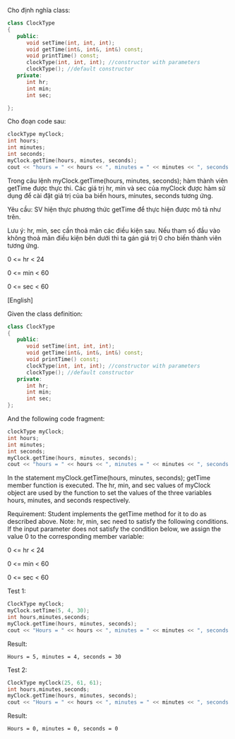 Cho định nghĩa class:

```cpp
class ClockType
{
   public:
      void setTime(int, int, int);
      void getTime(int&, int&, int&) const;
      void printTime() const;
      clockType(int, int, int); //constructor with parameters
      clockType(); //default constructor
   private:
      int hr;
      int min;
      int sec;

};
```
Cho đoạn code sau:

```cpp
clockType myClock; 
int hours; 
int minutes; 
int seconds;
myClock.getTime(hours, minutes, seconds); 
cout << "hours = " << hours << ", minutes = " << minutes << ", seconds = " << seconds << endl;
```

Trong câu lệnh myClock.getTime(hours, minutes, seconds); hàm thành viên getTime được thực thi. Các giá trị hr, min và sec của myClock được hàm sử dụng để cài đặt giá trị của ba biến hours, minutes, seconds tương ứng.

Yêu cầu: SV hiện thực phương thức getTime để thực hiện được mô tả như trên.

Lưu ý: hr, min, sec cần thoả mãn các điều kiện sau. Nếu tham số đầu vào không thoả mãn điều kiện bên dưới thì ta gán giá trị 0 cho biến thành viên tương ứng.

0 <= hr < 24

0 <= min < 60

0 <= sec < 60

[English]

Given the class definition:

```cpp
class ClockType
{
   public:
      void setTime(int, int, int);
      void getTime(int&, int&, int&) const;
      void printTime() const;
      clockType(int, int, int); //constructor with parameters
      clockType(); //default constructor
   private:
      int hr;
      int min;
      int sec;
};
```
And the following code fragment:

```cpp
clockType myClock; 
int hours; 
int minutes; 
int seconds;
myClock.getTime(hours, minutes, seconds); 
cout << "hours = " << hours << ", minutes = " << minutes << ", seconds = " << seconds << endl;
```

In the statement myClock.getTime(hours, minutes, seconds); getTime member function is executed. The hr, min, and sec values of myClock object are used by the function to set the values of the three variables hours, minutes, and seconds respectively.


Requirement: Student implements the getTime method for it to do as described above.
Note: hr, min, sec need to satisfy the following conditions. If the input parameter does not satisfy the condition below, we assign the value 0 to the corresponding member variable:

0 <= hr < 24

0 <= min < 60

0 <= sec < 60

Test 1:
```cpp
ClockType myClock;
myClock.setTime(5, 4, 30);
int hours,minutes,seconds;
myClock.getTime(hours, minutes, seconds);
cout << "Hours = " << hours << ", minutes = " << minutes << ", seconds = " << seconds << endl;
```

Result:
```
Hours = 5, minutes = 4, seconds = 30
```

Test 2:
```cpp
ClockType myClock(25, 61, 61);
int hours,minutes,seconds;
myClock.getTime(hours, minutes, seconds);
cout << "Hours = " << hours << ", minutes = " << minutes << ", seconds = " << seconds << endl;
```

Result:
```
Hours = 0, minutes = 0, seconds = 0
```